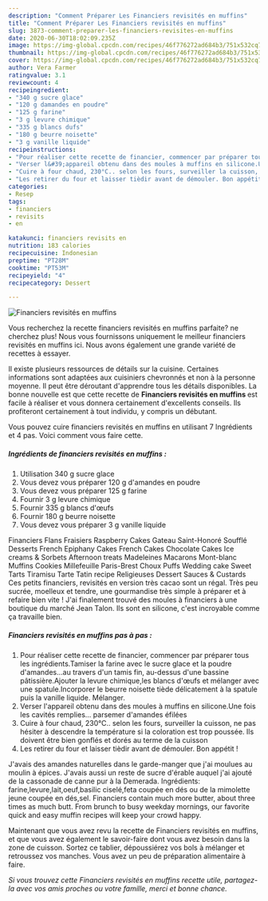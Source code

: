 ```yaml
---
description: "Comment Préparer Les Financiers revisités en muffins"
title: "Comment Préparer Les Financiers revisités en muffins"
slug: 3873-comment-preparer-les-financiers-revisites-en-muffins
date: 2020-06-30T18:02:09.235Z
image: https://img-global.cpcdn.com/recipes/46f776272ad684b3/751x532cq70/financiers-revisites-en-muffins-photo-principale-de-la-recette.jpg
thumbnail: https://img-global.cpcdn.com/recipes/46f776272ad684b3/751x532cq70/financiers-revisites-en-muffins-photo-principale-de-la-recette.jpg
cover: https://img-global.cpcdn.com/recipes/46f776272ad684b3/751x532cq70/financiers-revisites-en-muffins-photo-principale-de-la-recette.jpg
author: Vera Farmer
ratingvalue: 3.1
reviewcount: 4
recipeingredient:
- "340 g sucre glace"
- "120 g damandes en poudre"
- "125 g farine"
- "3 g levure chimique"
- "335 g blancs dufs"
- "180 g beurre noisette"
- "3 g vanille liquide"
recipeinstructions:
- "Pour réaliser cette recette de financier, commencer par préparer tous les ingrédients.Tamiser la farine avec le sucre glace et la poudre d&#39;amandes...au travers d&#39;un tamis fin, au-dessus d&#39;une bassine pâtissière.Ajouter la levure chimique,les blancs d&#39;œufs et mélanger avec une spatule.Incorporer le beurre noisette tiède délicatement à la spatule puis la vanille liquide. Mélanger."
- "Verser l&#39;appareil obtenu dans des moules à muffins en silicone.Une fois les cavités remplies... parsemer d&#39;amandes éfilées"
- "Cuire à four chaud, 230°C.. selon les fours, surveiller la cuisson, ne pas hésiter à descendre la température si la coloration est trop poussée. Ils doivent être bien gonflés et dorés au terme de la cuisson"
- "Les retirer du four et laisser tièdir avant de démouler. Bon appétit !"
categories:
- Resep
tags:
- financiers
- revisits
- en

katakunci: financiers revisits en 
nutrition: 183 calories
recipecuisine: Indonesian
preptime: "PT28M"
cooktime: "PT53M"
recipeyield: "4"
recipecategory: Dessert

---
```



![Financiers revisités en muffins](https://img-global.cpcdn.com/recipes/46f776272ad684b3/751x532cq70/financiers-revisites-en-muffins-photo-principale-de-la-recette.jpg)

Vous recherchez la recette financiers revisités en muffins parfaite? ne cherchez plus! Nous vous fournissons uniquement le meilleur financiers revisités en muffins ici. Nous avons également une grande variété de recettes à essayer.

Il existe plusieurs ressources de détails sur la cuisine. Certaines informations sont adaptées aux cuisiniers chevronnés et non à la personne moyenne. Il peut être déroutant d'apprendre tous les détails disponibles. La bonne nouvelle est que cette recette de <strong> Financiers revisités en muffins </strong> est facile à réaliser et vous donnera certainement d'excellents conseils. Ils profiteront certainement à tout individu, y compris un débutant.

<!--inarticleads1-->

Vous pouvez cuire financiers revisités en muffins en utilisant 7 Ingrédients et 4 pas. Voici comment vous faire cette.

##### Ingrédients de financiers revisités en muffins :

1. Utilisation 340 g sucre glace
1. Vous devez vous préparer 120 g d&#39;amandes en poudre
1. Vous devez vous préparer 125 g farine
1. Fournir 3 g levure chimique
1. Fournir 335 g blancs d&#39;œufs
1. Fournir 180 g beurre noisette
1. Vous devez vous préparer 3 g vanille liquide


Financiers Flans Fraisiers Raspberry Cakes Gateau Saint-Honoré Soufflé Desserts French Epiphany Cakes French Cakes Chocolate Cakes Ice creams &amp; Sorbets Afternoon treats Madeleines Macarons Mont-blanc Muffins Cookies Millefeuille Paris-Brest Choux Puffs Wedding cake Sweet Tarts Tiramisu Tarte Tatin recipe Religieuses Dessert Sauces &amp; Custards Ces petits financiers, revisités en version très cacao sont un régal. Très peu sucrée, moelleux et tendre, une gourmandise très simple à préparer et à refaire bien vite ! J&#39;ai finalement trouvé des moules à financiers à une boutique du marché Jean Talon. Ils sont en silicone, c&#39;est incroyable comme ça travaille bien. 

<!--inarticleads2-->

##### Financiers revisités en muffins pas à pas :

1. Pour réaliser cette recette de financier, commencer par préparer tous les ingrédients.Tamiser la farine avec le sucre glace et la poudre d&#39;amandes...au travers d&#39;un tamis fin, au-dessus d&#39;une bassine pâtissière.Ajouter la levure chimique,les blancs d&#39;œufs et mélanger avec une spatule.Incorporer le beurre noisette tiède délicatement à la spatule puis la vanille liquide. Mélanger.
1. Verser l&#39;appareil obtenu dans des moules à muffins en silicone.Une fois les cavités remplies... parsemer d&#39;amandes éfilées
1. Cuire à four chaud, 230°C.. selon les fours, surveiller la cuisson, ne pas hésiter à descendre la température si la coloration est trop poussée. Ils doivent être bien gonflés et dorés au terme de la cuisson
1. Les retirer du four et laisser tièdir avant de démouler. Bon appétit !


J&#39;avais des amandes naturelles dans le garde-manger que j&#39;ai moulues au moulin à épices. J&#39;avais aussi un reste de sucre d&#39;érable auquel j&#39;ai ajouté de la cassonade de canne pur à la Demerada. Ingrédients: farine,levure,lait,oeuf,basilic ciselé,feta coupée en dés ou de la mimolette jeune coupée en dés,sel. Financiers contain much more butter, about three times as much butt. From brunch to busy weekday mornings, our favorite quick and easy muffin recipes will keep your crowd happy. 

<!--inarticleads1-->

<p>
Maintenant que vous avez revu la recette de Financiers revisités en muffins, et que vous avez également le savoir-faire dont vous avez besoin dans la zone de cuisson. Sortez ce tablier, dépoussiérez vos bols à mélanger et retroussez vos manches. Vous avez un peu de préparation alimentaire à faire.
</p>

<p>
<i>Si vous trouvez cette Financiers revisités en muffins recette utile, partagez-la avec vos amis proches ou votre famille, merci et bonne chance.</i>
</p>

